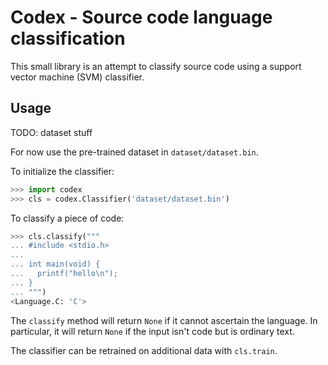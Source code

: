 Codex - Source code language classification
===========================================

This small library is an attempt to classify source code using a support vector machine (SVM) classifier.

Usage
-----

TODO: dataset stuff

For now use the pre-trained dataset in `dataset/dataset.bin`.


To initialize the classifier:

```python
>>> import codex
>>> cls = codex.Classifier('dataset/dataset.bin')
```

To classify a piece of code:

```python
>>> cls.classify("""
... #include <stdio.h>
... 
... int main(void) {
...   printf("hello\n");
... }
... """)
<Language.C: 'C'>
```

The `classify` method will return `None` if it cannot ascertain the language. In particular, it will return `None` if the input isn't code but is ordinary text.

The classifier can be retrained on additional data with `cls.train`.
